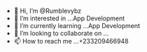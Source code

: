 - 👋 Hi, I’m @Rumblevybz
- 👀 I’m interested in ...App Development
- 🌱 I’m currently learning ...App Development
- 💞️ I’m looking to collaborate on ...
- 📫 How to reach me ...+233209466948

<!---
Rumblevybz/Rumblevybz is a ✨ special ✨ repository because its `README.md` (this file) appears on your GitHub profile.
You can click the Preview link to take a look at your changes.
--->
